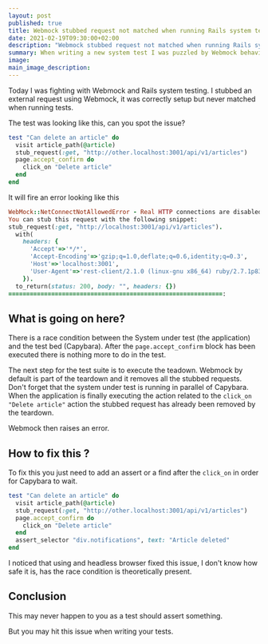 ```yaml
---
layout: post
published: true
title: Webmock stubbed request not matched when running Rails system test
date: 2021-02-19T09:30:00+02:00
description: "Webmock stubbed request not matched when running Rails system test"
summary: When writing a new system test I was puzzled by Webmock behavior. A stubbed request was not matched when running rails test:system.
image:
main_image_description:
---
```


Today I was fighting with Webmock and Rails system testing.
I stubbed an external request using Webmock, it was correctly setup but never matched when running tests.

The test was looking like this, can you spot the issue?

```ruby
test "Can delete an article" do
  visit article_path(@article)
  stub_request(:get, "http://other.localhost:3001/api/v1/articles")
  page.accept_confirm do
    click_on "Delete article"
  end
end
```

It will fire an error looking like this
```ruby
WebMock::NetConnectNotAllowedError - Real HTTP connections are disabled. Unregistered request: GET http://other.localhost:3001/api/v1/articles with headers {'Accept'=>'*/*', 'Accept-Encoding'=>'gzip;q=1.0,deflate;q=0.6,identity;q=0.3', 'Host'=>'other.localhost:3001', 'User-Agent'=>'rest-client/2.1.0 (linux-gnu x86_64) ruby/2.7.1p83'}
You can stub this request with the following snippet:
stub_request(:get, "http://localhost:3001/api/v1/articles").
  with(
    headers: {
	  'Accept'=>'*/*',
	  'Accept-Encoding'=>'gzip;q=1.0,deflate;q=0.6,identity;q=0.3',
	  'Host'=>'localhost:3001',
	  'User-Agent'=>'rest-client/2.1.0 (linux-gnu x86_64) ruby/2.7.1p83',
    }).
  to_return(status: 200, body: "", headers: {})
============================================================:
```

## What is going on here?

There is a race condition between the System under test (the application) and the test bed (Capybara).
After the `page.accept_confirm` block has been executed there is nothing more to do in the test.

The next step for the test suite is to execute the teadown. Webmock by default is part of the teardown and it removes all the stubbed requests.
Don't forget that the system under test is running in parallel of Capybara.
When the application is finally executing the action related to the `click_on "Delete article"` action the stubbed request has already been
removed by the teardown.

Webmock then raises an error.

## How to fix this ?

To fix this you just need to add an assert or a find after the `click_on` in order for Capybara to wait.


```ruby
test "Can delete an article" do
  visit article_path(@article)
  stub_request(:get, "http://other.localhost:3001/api/v1/articles")
  page.accept_confirm do
    click_on "Delete article"
  end
  assert_selector "div.notifications", text: "Article deleted"
end
```

I noticed that using and headless browser fixed this issue, I don't know how safe it is, has the race condition is theoretically present.


## Conclusion

This may never happen to you as a test should assert something.

But you may hit this issue when writing your tests.
